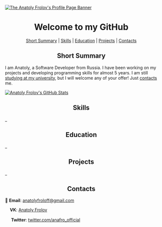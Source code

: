 [![The Anatoly Frolov's Profile Page Banner](https://github.com/anafro/anafro/blob/main/Banners/Profile.Banner.png?raw=true "Press the right mouse button and then press 'Copy the URL' to copy the URL to my GitHub page")](https://github.com/anafro)

<h1 align="center">Welcome to my GitHub</h1>

<p align="center">
    <a href="#short-summary">Short Summary</a> |
    <a href="#skills">Skills</a> |
    <a href="#education">Education</a> |
    <a href="#projects">Projects</a> |
    <a href="#contacts">Contacts</a>
</p>

<h2 align="center">Short Summary</h2>
I am Anatoly, a Software Developer from Russia. I have been working on my projects and developing programming skills for almost 5 years. I am still <a href="#education">studying at my university</a>, but I will welcome any of your offer! Just <a href="#contacts">contacts</a> me.

[![Anatoly Frolov's GitHub Stats](https://github-readme-stats.vercel.app/api?username=anafro&show_icons=true&theme=nord&hide_title=true)](https://github.com/anuraghazra/github-readme-stats)

<h2 align="center">Skills</h2>

_

<h2 align="center">Education</h2>

_

<h2 align="center">Projects</h2>

_

<h2 align="center">Contacts</h2>

📧 **Email**: <a href="mailto:anatolyfroloff@gmail.com">anatolyfroloff@gmail.com</a><!-- and <a href="mailto:contact@anafro.ru">contact@anafro.ru</a>-->

<img src="https://upload.wikimedia.org/wikipedia/commons/thumb/2/21/VK.com-logo.svg/288px-VK.com-logo.svg.png" width="12" height="12"> **VK**: <a href="https://vk.com/anafro">Anatoly Frolov</a>

<img src="https://upload.wikimedia.org/wikipedia/sco/9/9f/Twitter_bird_logo_2012.svg" width="16"> **Twitter**: [twitter.com/anafro_official](https://twitter.com/anafro_official)